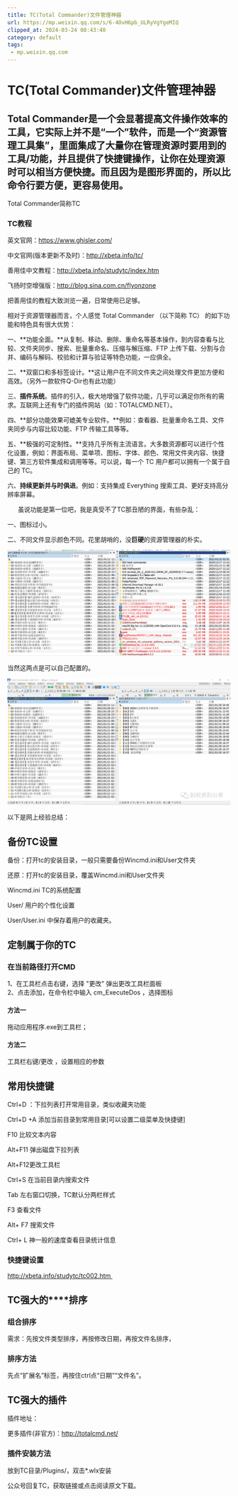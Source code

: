 ```yaml
---
title: TC(Total Commander)文件管理神器
url: https://mp.weixin.qq.com/s/6-4OvH6pb_ULRyVgYgeMIQ
clipped_at: 2024-03-24 08:43:40
category: default
tags: 
 - mp.weixin.qq.com
---
```



# TC(Total Commander)文件管理神器

## Total Commander是一个会显著提高文件操作效率的工具，它实际上并不是“一个”软件，而是一个“资源管理工具集”，里面集成了大量你在管理资源时要用到的工具/功能，并且提供了快捷键操作，让你在处理资源时可以相当方便快捷。而且因为是图形界面的，所以比命令行要方便，更容易使用。  

Total Commander简称TC

### TC教程

英文官网：https://www.ghisler.com/

中文官网(版本更新不及时)：http://xbeta.info/tc/

善用佳中文教程：http://xbeta.info/studytc/index.htm

飞扬时空增强版：http://blog.sina.com.cn/flyonzone

把善用佳的教程大致浏览一遍，日常使用已足够。

  

相对于资源管理器而言，个人感觉 Total Commander （以下简称 TC） 的如下功能和特色具有很大优势：

  

一、**功能全面。**从复制、移动、删除、重命名等基本操作，到内容查看与比较、文件夹同步、搜索、批量重命名、压缩与解压缩、FTP 上传下载、分割与合并、编码与解码、校验和计算与验证等特色功能，一应俱全。

  

二、**双窗口和多标签设计。**这让用户在不同文件夹之间处理文件更加方便和高效。（另外一款软件Q-Dir也有此功能）

  

三、**插件系统**。插件的引入，极大地增强了软件功能，几乎可以满足你所有的需求。互联网上还有专门的插件网站（如：TOTALCMD.NET）。

  

四、**部分功能效果可媲美专业软件。**例如：查看器、批量重命名工具、文件夹同步与内容比较功能、FTP 传输工具等等。

  

五、**极强的可定制性。**支持几乎所有主流语言。大多数资源都可以进行个性化设置，例如：界面布局、菜单项、图标、字体、颜色、常用文件夹内容、快捷键、第三方软件集成和调用等等。可以说，每一个 TC 用户都可以拥有一个属于自己的 TC。

  

六、**持续更新并与时俱进**。例如：支持集成 Everything 搜索工具、更好支持高分辨率屏幕。

  

  

      虽说功能是第一位吧，我是真受不了TC那丑陋的界面，有些杂乱：  

  

一、图标过小。  

  

二、不同文件显示颜色不同。花里胡哨的，没**巨硬**的资源管理器的朴实。

![图片](assets/1711241020-8fb754e724890d9eaef6f88329817325.png)

  

  

当然这两点是可以自己配置的。

  

![图片](assets/1711241020-a48899cf2f28b147c3c3f1b40437b087.png)

  

  

以下是网上经验总结：  

## 备份TC设置

备份：打开tc的安装目录，一般只需要备份Wincmd.ini和User文件夹

还原：打开tc的安装目录，覆盖Wincmd.ini和User文件夹

Wincmd.ini TC的系统配置

User/ 用户的个性化设置

User/User.ini 中保存着用户的收藏夹。

## 定制属于你的TC

### 在当前路径打开CMD

1、在工具栏点击右键，选择 "更改" 弹出更改工具栏面板  
2、点击添加，在命令栏中输入 cm\_ExecuteDos ，选择图标

#### 方法一

拖动应用程序.exe到工具栏；

#### 方法二

工具栏右键/更改 ，设置相应的参数

  

## 常用快捷键

Ctrl+D ：下拉列表打开常用目录，类似收藏夹功能

Ctrl+D +A 添加当前目录到常用目录\[可以设置二级菜单及快捷键\]

F10 比较文本内容

Alt+F11 弹出磁盘下拉列表

Alt+F12更改工具栏

Ctrl+S 在当前目录内搜索文件

Tab 左右窗口切换，TC默认分两栏样式

F3 查看文件

Alt+ F7 搜索文件

Ctrl+ L 神一般的速度查看目录统计信息

### 快捷键设置

http://xbeta.info/studytc/tc002.htm 

  

## **TC强大的****排序**

### 组合排序

需求：先按文件类型排序，再按修改日期，再按文件名排序，

### 排序方法

先点“扩展名”标签，再按住ctrl点“日期”“文件名”。

## TC强大的插件

插件地址：

更多插件(非官方)：http://totalcmd.net/

### 插件安装方法

放到TC目录/Plugins/，双击\*.wlx安装

  

  

公众号回复TC，获取链接或点击阅读原文下载。